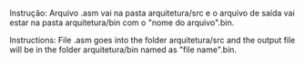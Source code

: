 Instrução: Arquivo .asm vai na pasta arquitetura/src e o arquivo de saída vai estar na pasta arquitetura/bin com o "nome do arquivo".bin.

Instructions: File .asm goes into the folder arquitetura/src and the output file will be in the folder arquitetura/bin named as "file name".bin.
